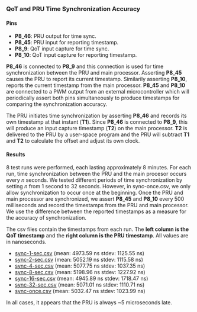 ### QoT and PRU Time Synchronization Accuracy

#### Pins
* __P8_46__: PRU output for time sync.
* __P8_45__: PRU input for reporting timestamp.
* __P8_9__: QoT input capture for time sync.
* __P8_10__: QoT input capture for reporting timestamp.

__P8_46__ is connected to __P8_9__ and this connection is used for time synchronization between the PRU and main processor. 
Asserting __P8_45__ causes the PRU to report its current timestamp. Similarily asserting __P8_10__, reports the current timestamp from the main processor.
__P8_45__ and __P8_10__ are connected to a PWM output from an external microcontroller which will periodically assert both pins simultaneously to produce timestamps for comparing the synchronization accuracy.

The PRU initiates time synchronization by asserting __P8_46__ and records its own timestamp at that instant (__T1__).
Since __P8_46__ is connected to __P8_9__, this will produce an input capture timestamp (__T2__) on the main processor.
__T2__ is delivered to the PRU by a user-space program and the PRU will subtract __T1__ and __T2__ to calculate the offset and adjust its own clock.

#### Results

8 test runs were performed, each lasting approximately 8 minutes.
For each run, time synchronization between the PRU and the main procesor occurs every *n* seconds.
We tested different periods of time synchronization by setting *n* from 1 second to 32 seconds.
However, in sync-once.csv, we only allow synchronization to occur once at the beginning.
Once the PRU and main processor are synchronized, we assert __P8_45__ and __P8_10__ 
every 500 milliseconds and record the timestamps from the PRU and main processor.
We use the difference between the reported timestamps as a measure for the accuracy of synchronization.

The csv files contain the timestamps from each run. The __left column is the QoT timestamp__ and the __right column is the PRU timestamp__.
All values are in nanoseconds. 

* [sync-1-sec.csv](https://github.com/yifanz/ucla-nesl-pru-lib/blob/master/examples/measure_time_sync/sync-1-sec.csv) (mean: 4973.59 ns stdev: 1125.55 ns)
* [sync-2-sec.csv](https://github.com/yifanz/ucla-nesl-pru-lib/blob/master/examples/measure_time_sync/sync-2-sec.csv) (mean: 5052.19 ns stdev: 1115.58 ns)
* [sync-4-sec.csv](https://github.com/yifanz/ucla-nesl-pru-lib/blob/master/examples/measure_time_sync/sync-4-sec.csv) (mean: 5077.75 ns stdev: 1037.35 ns)
* [sync-8-sec.csv](https://github.com/yifanz/ucla-nesl-pru-lib/blob/master/examples/measure_time_sync/sync-8-sec.csv) (mean: 5198.96 ns stdev: 1227.92 ns)
* [sync-16-sec.csv](https://github.com/yifanz/ucla-nesl-pru-lib/blob/master/examples/measure_time_sync/sync-16-sec.csv) (mean: 4945.89 ns stdev: 1718.47 ns)
* [sync-32-sec.csv](https://github.com/yifanz/ucla-nesl-pru-lib/blob/master/examples/measure_time_sync/sync-32-sec.csv) (mean: 5071.01 ns stdev: 1110.71 ns)
* [sync-once.csv](https://github.com/yifanz/ucla-nesl-pru-lib/blob/master/examples/measure_time_sync/sync-once.csv) (mean: 5032.47 ns stdev: 1023.99 ns)

In all cases, it appears that the PRU is always ~5 microseconds late.
